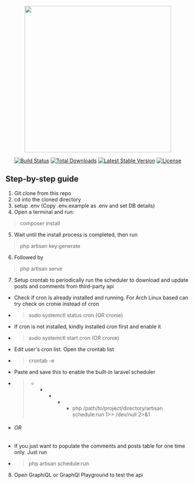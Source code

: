 <p align="center"><a href="https://laravel.com" target="_blank"><img src="https://raw.githubusercontent.com/laravel/art/master/logo-lockup/5%20SVG/2%20CMYK/1%20Full%20Color/laravel-logolockup-cmyk-red.svg" width="400"></a></p>

<p align="center">
<a href="https://travis-ci.org/laravel/framework"><img src="https://travis-ci.org/laravel/framework.svg" alt="Build Status"></a>
<a href="https://packagist.org/packages/laravel/framework"><img src="https://img.shields.io/packagist/dt/laravel/framework" alt="Total Downloads"></a>
<a href="https://packagist.org/packages/laravel/framework"><img src="https://img.shields.io/packagist/v/laravel/framework" alt="Latest Stable Version"></a>
<a href="https://packagist.org/packages/laravel/framework"><img src="https://img.shields.io/packagist/l/laravel/framework" alt="License"></a>
</p>

## Step-by-step guide

1. Git clone from this repo
2. cd into the cloned directory
3. setup .env (Copy .env.example as .env and set DB details)
4. Open a terminal and run:
> composer install
5. Wait until the install process is completed, then run
> php artisan key:generate
6. Followed by
> php artisan serve
7. Setup crontab to periodically run the scheduler to download and update posts and comments from third-party api
- Check if cron is already installed and running. For Arch Linux based can try check on cronie instead of cron
- > sudo systemctl status cron (OR cronie)
- If cron is not installed, kindly installed cron first and enable it
- > sudo systemctl start cron (OR cronie)
- Edit user's cron list. Open the crontab list
- > crontab -e
- Paste and save this to enable the built-in laravel scheduler
- > * * * * * php /path/to/project/directory/artisan schedule:run 1>> /dev/null 2>&1
- <h6>OR</h6>
- If you just want to populate the comments and posts table for one time only. Just run
- > php artisan schedule:run
8. Open GraphiQL or GraphQl Playground to test the api
